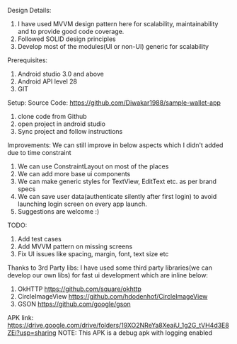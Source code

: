 Design Details:
1. I have used MVVM design pattern here for scalability, maintainability and to provide good code coverage.
2. Followed SOLID design principles 
3. Develop most of the modules(UI or non-UI) generic for scalability

Prerequisites:
1. Android studio 3.0 and above
2. Android API level 28
3. GIT

Setup: Source Code: https://github.com/Diwakar1988/sample-wallet-app
1. clone code from Github
2. open project in android studio
3. Sync project and follow instructions

Improvements:
We can still improve in below aspects which I didn't added due to time constraint 
1. We can use ConstraintLayout on most of the places
2. We can add more base ui components
3. We can make generic styles for TextView, EditText etc. as per brand specs
4. We can save user data(authenticate silently after first login) to avoid launching login screen on every app launch.
5. Suggestions are welcome :)

TODO:
1. Add test cases
2. Add MVVM pattern on missing screens
3. Fix UI issues like spacing, margin, font, text size etc

Thanks to 3rd Party libs:
I have used some third party libraries(we can develop our own libs) for fast ui development which are inline below:
1. OkHTTP			            https://github.com/square/okhttp
2. CircleImageView				https://github.com/hdodenhof/CircleImageView
3. GSON	                        https://github.com/google/gson

APK link: https://drive.google.com/drive/folders/19XO2NReYa8XeaiU_1g2G_tVH4d3E8ZEi?usp=sharing
NOTE: This APK is a debug apk with logging enabled
